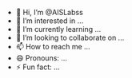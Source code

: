 - 👋 Hi, I’m @AISLabss
- 👀 I’m interested in ...
- 🌱 I’m currently learning ...
- 💞️ I’m looking to collaborate on ...
- 📫 How to reach me ...
- 😄 Pronouns: ...
- ⚡ Fun fact: ...

<!---
AISLabss/AISLabss is a ✨ special ✨ repository because its `README.md` (this file) appears on your GitHub profile.
You can click the Preview link to take a look at your changes.
--->
